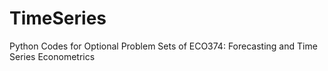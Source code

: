 # TimeSeries
Python Codes for Optional Problem Sets of ECO374: Forecasting and Time Series Econometrics
